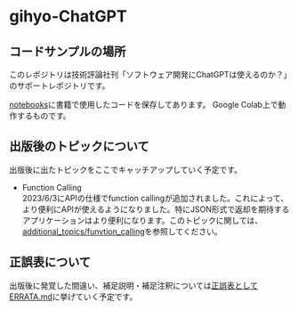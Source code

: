 # gihyo-ChatGPT
## コードサンプルの場所
このレポジトリは技術評論社刊「ソフトウェア開発にChatGPTは使えるのか？」のサポートレポジトリです。

[notebooks](./notebooks/)に書籍で使用したコードを保存してあります。
Google Colab上で動作するものです。

## 出版後のトピックについて
出版後に出たトピックをここでキャッチアップしていく予定です。
- Function Calling  
2023/6/3にAPIの仕様でfunction callingが追加されました。これによって、より便利にAPIが使えるようになりました。特にJSON形式で返却を期待するアプリケーションはより便利になります。このトピックに関しては、[additional_topics/funvtion_calling](./additional_topics/function_calling/)を参照してください。

## 正誤表について
出版後に発覚した間違い、補足説明・補足注釈については[正誤表としてERRATA.md](./ERRATA.md)に挙げていく予定です。

